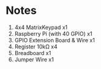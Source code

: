 # Notes
1. 4x4 MatrixKeypad x1
2. Raspberry Pi (with 40 GPIO) x1 
3. GPIO Extension Board & Wire x1
4. Register 10kΩ x4
5. Breadboard x1
6. Jumper Wire x1

